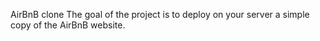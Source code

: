 AirBnB clone
The goal of the project is to deploy on your server a simple copy of the AirBnB website.

